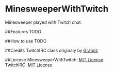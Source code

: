 # MinesweeperWithTwitch
Minesweeper played with Twitch chat.

##Features
TODO

##How to use
TODO

##Credits
TwitchIRC class originaly by [Grahnz](https://github.com/Grahnz)

##License
MinesweeperWithTwitch: [MIT License](https://github.com/nvillemin/MinesweeperWithTwitch/blob/master/LICENSE.txt)  
TwitchIRC: [MIT License](https://github.com/Grahnz/TwitchIRC-Unity/blob/master/LICENSE)
